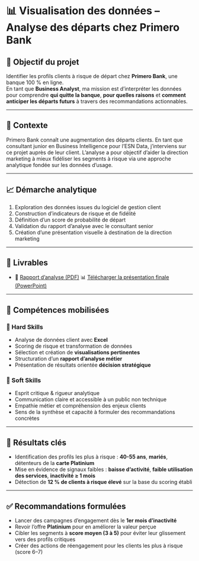 # 📊 Visualisation des données – Analyse des départs chez Primero Bank

## 🎯 Objectif du projet

Identifier les profils clients à risque de départ chez **Primero Bank**, une banque 100 % en ligne.  
En tant que **Business Analyst**, ma mission est d’interpréter les données pour comprendre **qui quitte la banque**, **pour quelles raisons** et **comment anticiper les départs futurs** à travers des recommandations actionnables.

---

## 🏢 Contexte

Primero Bank connaît une augmentation des départs clients. En tant que consultant junior en Business Intelligence pour l’ESN Data, j’interviens sur ce projet auprès de leur client. L’analyse a pour objectif d’aider la direction marketing à mieux fidéliser les segments à risque via une approche analytique fondée sur les données d’usage.

---

## 📈 Démarche analytique

1. Exploration des données issues du logiciel de gestion client
2. Construction d’indicateurs de risque et de fidélité
3. Définition d’un score de probabilité de départ
4. Validation du rapport d’analyse avec le consultant senior
5. Création d’une présentation visuelle à destination de la direction marketing

---

## 📁 Livrables

- 📄 [Rapport d’analyse (PDF)](./Vatin_Antoine_1_rapport_analyse_112024.pdf)
📊 [Télécharger la présentation finale (PowerPoint)](./Vatin_Antoine_2_presentation_112024.pptx)

---

## 🧠 Compétences mobilisées

### 🔧 Hard Skills

- Analyse de données client avec **Excel**
- Scoring de risque et transformation de données
- Sélection et création de **visualisations pertinentes**
- Structuration d’un **rapport d’analyse métier**
- Présentation de résultats orientée **décision stratégique**

### 🤝 Soft Skills

- Esprit critique & rigueur analytique
- Communication claire et accessible à un public non technique
- Empathie métier et compréhension des enjeux clients
- Sens de la synthèse et capacité à formuler des recommandations concrètes

---

## 📌 Résultats clés

- Identification des profils les plus à risque : **40-55 ans**, **mariés**, détenteurs de la **carte Platinium**
- Mise en évidence de signaux faibles : **baisse d’activité**, **faible utilisation des services**, **inactivité ≥ 1 mois**
- Détection de **12 % de clients à risque élevé** sur la base du scoring établi

---

## ✅ Recommandations formulées

- Lancer des campagnes d’engagement dès le **1er mois d’inactivité**
- Revoir l’offre **Platinium** pour en améliorer la valeur perçue
- Cibler les segments à **score moyen (3 à 5)** pour éviter leur glissement vers des profils critiques
- Créer des actions de réengagement pour les clients les plus à risque (score 6–7)

